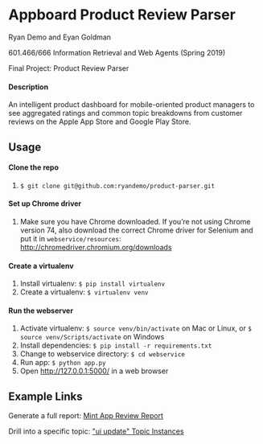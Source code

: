 # Appboard Product Review Parser

Ryan Demo and Eyan Goldman

601.466/666 Information Retrieval and Web Agents (Spring 2019)

Final Project: Product Review Parser

#### Description
An intelligent product dashboard for mobile-oriented product managers to see aggregated ratings and common topic breakdowns from customer reviews on the Apple App Store and Google Play Store.

## Usage

#### Clone the repo
1. `$ git clone git@github.com:ryandemo/product-parser.git`

#### Set up Chrome driver
1. Make sure you have Chrome downloaded. If you’re not using Chrome version 74, also download the correct Chrome driver for Selenium and put it in `webservice/resources`: http://chromedriver.chromium.org/downloads

#### Create a virtualenv
1. Install virtualenv: `$ pip install virtualenv`
2. Create a virtualenv: `$ virtualenv venv`

#### Run the webserver
1. Activate virtualenv: `$ source venv/bin/activate` on Mac or Linux, or `$ source venv/Scripts/activate` on Windows
2. Install dependencies: `$ pip install -r requirements.txt`
3. Change to webservice directory: `$ cd webservice`
4. Run app: `$ python app.py`
5. Open http://127.0.0.1:5000/ in a web browser


## Example Links
Generate a full report: [Mint App Review Report](http://127.0.0.1:5000/report?app-name=Mint&app-store-link=https%3A%2F%2Fitunes.apple.com%2Fus%2Fapp%2Fmint-personal-finance-money%2Fid300238550%3Fmt%3D8&play-store-link=https%3A%2F%2Fplay.google.com%2Fstore%2Fapps%2Fdetails%3Fid%3Dcom.mint%26hl%3Den_US)

Drill into a specific topic: ["ui update" Topic Instances](http://127.0.0.1:5000/reviews?rating=1&topic=ui%20update&app-name=Mint&app-store-link=https%3A%2F%2Fitunes.apple.com%2Fus%2Fapp%2Fmint-personal-finance-money%2Fid300238550%3Fmt%3D8&play-store-link=https%3A%2F%2Fplay.google.com%2Fstore%2Fapps%2Fdetails%3Fid%3Dcom.mint%26hl%3Den_US)
